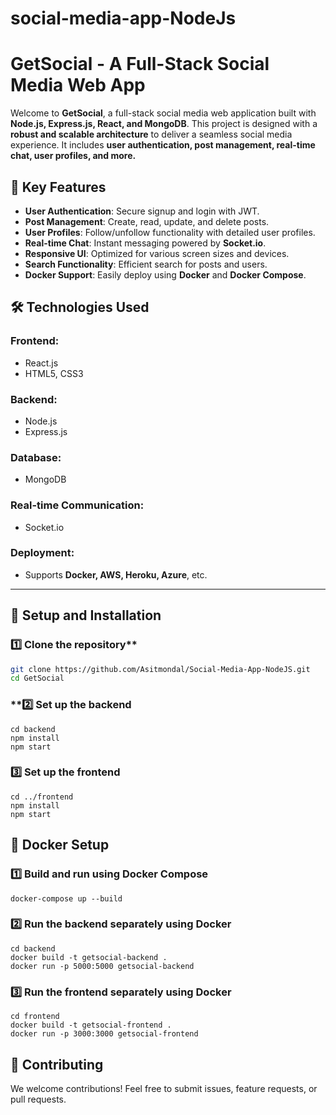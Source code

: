 # social-media-app-NodeJs
# GetSocial - A Full-Stack Social Media Web App 

Welcome to **GetSocial**, a full-stack social media web application built with **Node.js, Express.js, React, and MongoDB**. This project is designed with a **robust and scalable architecture** to deliver a seamless social media experience. It includes **user authentication, post management, real-time chat, user profiles, and more.**  

## 🚀 Key Features 

- **User Authentication**: Secure signup and login with JWT.  
- **Post Management**: Create, read, update, and delete posts.  
- **User Profiles**: Follow/unfollow functionality with detailed user profiles.  
- **Real-time Chat**: Instant messaging powered by **Socket.io**.  
- **Responsive UI**: Optimized for various screen sizes and devices.  
- **Search Functionality**: Efficient search for posts and users.  
- **Docker Support**: Easily deploy using **Docker** and **Docker Compose**.  

## 🛠 Technologies Used  

### Frontend:  
- React.js  
- HTML5, CSS3  

### Backend: 
- Node.js  
- Express.js  

### Database: 
- MongoDB  

### Real-time Communication: 
- Socket.io  

### Deployment:  
- Supports **Docker, AWS, Heroku, Azure**, etc.  

---

## 🔧 **Setup and Installation**  

### 1️⃣ Clone the repository**  
```bash
git clone https://github.com/Asitmondal/Social-Media-App-NodeJS.git
cd GetSocial
```
### **2️⃣ Set up the backend
``` 
cd backend
npm install
npm start 
```
### 3️⃣ Set up the frontend
```
cd ../frontend
npm install
npm start
```
##  🐳 Docker Setup
### 1️⃣ Build and run using Docker Compose
```
docker-compose up --build
```
### 2️⃣ Run the backend separately using Docker
```
cd backend
docker build -t getsocial-backend .
docker run -p 5000:5000 getsocial-backend
```
### 3️⃣ Run the frontend separately using Docker
```
cd frontend
docker build -t getsocial-frontend .
docker run -p 3000:3000 getsocial-frontend
```
## 🎯 Contributing
We welcome contributions! Feel free to submit issues, feature requests, or pull requests.